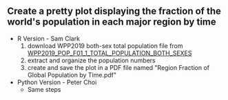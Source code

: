 ## Create a pretty plot displaying the fraction of the world's population in each major region by time
* R Version - Sam Clark
    1. download WPP2019 both-sex total population file from [WPP2019_POP_F01_1_TOTAL_POPULATION_BOTH_SEXES](https://population.un.org/wpp/Download/Files/1_Indicators%20(Standard)/EXCEL_FILES/1_Population/WPP2019_POP_F01_1_TOTAL_POPULATION_BOTH_SEXES.xlsx)
    2. extract and organize the population numbers
    3. create and save the plot in a PDF file named "Region Fraction of Global Population by Time.pdf"
* Python Version - Peter Choi
    * Same steps
